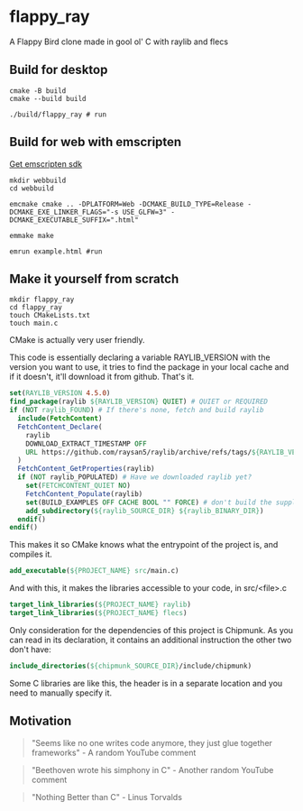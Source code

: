 # flappy_ray

A Flappy Bird clone made in gool ol' C with raylib and flecs

## Build for desktop

```
cmake -B build
cmake --build build

./build/flappy_ray # run
```

## Build for web with emscripten

[Get emscripten sdk](https://emscripten.org/)

```
mkdir webbuild
cd webbuild

emcmake cmake .. -DPLATFORM=Web -DCMAKE_BUILD_TYPE=Release -DCMAKE_EXE_LINKER_FLAGS="-s USE_GLFW=3" -DCMAKE_EXECUTABLE_SUFFIX=".html"

emmake make

emrun example.html #run
```

## Make it yourself from scratch

```
mkdir flappy_ray
cd flappy_ray
touch CMakeLists.txt
touch main.c
```

CMake is actually very user friendly.

This code is essentially declaring a variable RAYLIB_VERSION with the version you want to use, it tries to find the package in your local cache and if it doesn't, it'll download it from github. That's it.


```CMake
set(RAYLIB_VERSION 4.5.0)
find_package(raylib ${RAYLIB_VERSION} QUIET) # QUIET or REQUIRED
if (NOT raylib_FOUND) # If there's none, fetch and build raylib
  include(FetchContent)
  FetchContent_Declare(
    raylib
    DOWNLOAD_EXTRACT_TIMESTAMP OFF
    URL https://github.com/raysan5/raylib/archive/refs/tags/${RAYLIB_VERSION}.tar.gz
  )
  FetchContent_GetProperties(raylib)
  if (NOT raylib_POPULATED) # Have we downloaded raylib yet?
    set(FETCHCONTENT_QUIET NO)
    FetchContent_Populate(raylib)
    set(BUILD_EXAMPLES OFF CACHE BOOL "" FORCE) # don't build the supplied examples
    add_subdirectory(${raylib_SOURCE_DIR} ${raylib_BINARY_DIR})
  endif()
endif()
```

This makes it so CMake knows what the entrypoint of the project is, and compiles it.
```CMake
add_executable(${PROJECT_NAME} src/main.c)
```

And with this, it makes the libraries accessible to your code, in src/\<file>.c
```CMake
target_link_libraries(${PROJECT_NAME} raylib)
target_link_libraries(${PROJECT_NAME} flecs)
```

Only consideration for the dependencies of this project is Chipmunk. As you can read in its declaration, it contains an additional instruction the other two don't have: 

```CMake
include_directories(${chipmunk_SOURCE_DIR}/include/chipmunk)
```

Some C libraries are like this, the header is in a separate location and you need to manually specify it.

## Motivation


> "Seems like no one writes code anymore, they just glue together frameworks" - A random YouTube comment

> "Beethoven wrote his simphony in C" - Another random YouTube comment

> "Nothing Better than C" - Linus Torvalds
